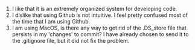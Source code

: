   1. I like that it is an extremely organized system for developing code. 
  2. I dislike that using Github is not intuitive. I feel pretty confused most of the time that I am using Github.
  2. I am using MacOS, is there any way to get rid of the .DS_store file that persists in my 'changes' to commit? I have already chosen to send it to the .gitignore file, but it did not fix the problem.